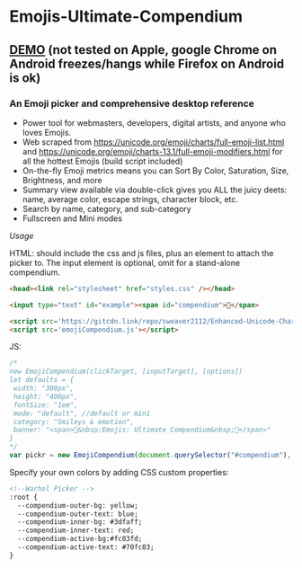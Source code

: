 # Emojis-Ultimate-Compendium
## [DEMO](https://codepen.io/sweaver2112/full/QWKNRbG) (not tested on Apple, google Chrome on Android freezes/hangs while Firefox on Android is ok)
### An Emoji picker and comprehensive desktop reference

* Power tool for webmasters, developers, digital artists, and anyone who loves Emojis. 
* Web scraped from https://unicode.org/emoji/charts/full-emoji-list.html and https://unicode.org/emoji/charts-13.1/full-emoji-modifiers.html for all the hottest Emojis (build script included)
* On-the-fly Emoji metrics means you can Sort By Color, Saturation, Size, Brightness, and more
* Summary view available via double-click gives you ALL the juicy deets: name, average color, escape strings, character block, etc.
* Search by name, category, and sub-category
* Fullscreen and Mini modes

_Usage_

HTML: should include the css and js files, plus an element to attach the picker to. The input element is optional, omit for a stand-alone compendium.
```html
<head><link rel="stylesheet" href="styles.css" /></head>

<input type="text" id="example"><span id="compendium">📙</span>

<script src='https://gitcdn.link/repo/sweaver2112/Enhanced-Unicode-Character-Blocks/master/blocks.js'></script>
<script src='emojiCompendium.js'></script>
```
JS:
```javascript
/*
new EmojiCompendium(clickTarget, [inputTarget], [options])
let defaults = { 
 width: "300px", 
 height: "400px", 
 fontSize: "1em", 
 mode: "default", //default or mini
 category: "Smileys & emotion",
 banner: "<span>📗&nbsp;Emojis: Ultimate Compendium&nbsp;📗</span>" 
}
*/
var pickr = new EmojiCompendium(document.querySelector("#compendium"), document.querySelector("#example"));
```

Specify your own colors by adding CSS custom properties:
```html
<!--Warhol Picker -->
:root {
  --compendium-outer-bg: yellow;
  --compendium-outer-text: blue;
  --compendium-inner-bg: #3dfaff;
  --compendium-inner-text: red;
  --compendium-active-bg:#fc03fd;
  --compendium-active-text: #70fc03;
}
```




